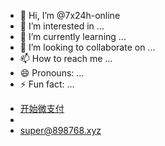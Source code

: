 - 👋 Hi, I’m @7x24h-online
- 👀 I’m interested in ...
- 🌱 I’m currently learning ...
- 💞️ I’m looking to collaborate on ...
- 📫 How to reach me ...
- 😄 Pronouns: ...
- ⚡ Fun fact: ...

<!---
7x24h-online/7x24h-online is a ✨ special ✨ repository because its `README.md` (this file) appears on your GitHub profile.
You can click the Preview link to take a look at your changes.
--->
- [开始微支付](https://2a5f52ea.r16.cpolar.top/cash/payland/h5)
- 
- super@898768.xyz
